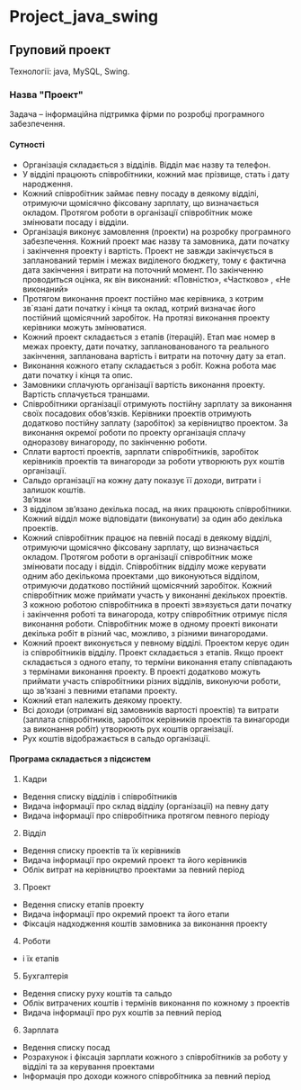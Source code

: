 # Project_java_swing

## Груповий проект

Технології: java, MySQL, Swing.

### Назва "Проект"

Задача – інформаційна підтримка фірми по розробці програмного забезпечення.

#### Сутності

* Організація складається з відділів. Відділ має назву та телефон. 
* У відділі працюють співробітники,  кожний має прізвище, стать і дату народження.
* Кожний співробітник займає певну посаду в деякому відділі, отримуючи щомісячно фіксовану зарплату, що визначається окладом. Протягом роботи в організації співробітник може змінювати посаду і відділи.      
* Організація виконує замовлення (проекти) на розробку програмного забезпечення. Кожний проект має назву та замовника, дати початку і закінчення проекту і вартість. Проект не завжди закінчується в запланований термін і  межах виділеного бюджету, тому є фактична дата закінчення і витрати на поточний момент. По закінченню проводиться оцінка, як він виконаний: «Повністю», «Частково» , «Не виконаний»  
* Протягом виконання проект постійно має керівника, з котрим зв`язані дати початку і кінця та оклад, котрий визначає його постійний щомісячний заробіток. На протязі виконання проекту керівники можуть змінюватися.  
* Кожний проект складається з етапів (ітерацій). Етап має номер в межах проекту, дати початку,  запланованованого та реального закінчення, запланована вартість  і витрати на поточну дату за етап.  
* Виконання кожного етапу складається з робіт. Кожна робота має дати початку і кінця та опис.  
* Замовники сплачують організації вартість виконання проекту. Вартість сплачується  траншами.
* Співробітники організації отримують постійну зарплату за виконання своїх посадових обов’язків. Керівники проектів отримують додатково постійну заплату (заробіток) за керівництво проектом.  За виконання окремої роботи по проекту організація сплачу одноразову винагороду, по закінченню роботи.
* Сплати вартості проектів, зарплати співробітників, заробіток керівників проектів  та винагороди за роботи утворюють рух коштів організації.
* Сальдо організації на кожну дату показує її доходи, витрати і залишок коштів.   
Зв’язки
* З відділом зв’язано декілька посад, на яких працюють співробітники. Кожний відділ може відповідати (виконувати) за один або декілька проектів. 
* Кожний співробітник працює на певній посаді в деякому відділі, отримуючи щомісячно фіксовану зарплату, що визначається окладом.  Протягом роботи в організації співробітник може змінювати посаду і відділ. Співробітник відділу може  керувати одним або декількома проектами ,що  виконуються відділом, отримуючи додатково постійний щомісячний заробіток. Кожний співробітник  може приймати участь у виконанні декількох проектів. З кожною роботою співробітника в проекті зв»язується дати початку і закінчення роботі та винагорода, котру співробітник отримує після виконання роботи. Співробітник може в одному проекті виконати декілька робіт в різний час, можливо, з різними винагородами.  
* Кожний проект виконується у певному відділі. Проектом керує один із співробітників відділу. Проект складається з етапів. Якщо проект складається з одного етапу, то терміни виконання етапу співпадають з термінами виконання проекту.  В проекті додатково можуть приймати участь співробітники різних відділів, виконуючи роботи, що зв’язані з певними етапами проекту.
* Кожний етап належить  деякому  проекту.
* Всі доходи (отримані від замовників вартості проектів) та витрати (заплата співробітників, заробіток керівників проектів та винагороди за виконання робіт) утворюють рух коштів організації. 
* Рух коштів відображається в сальдо організації. 

#### Програма складається з підсистем

1.	Кадри
  *	Ведення списку відділів і співробітників
  *	Видача інформації про склад відділу (організації) на певну дату
  *	Видача інформації про співробітника протягом певного періоду
2.	Відділ
  *	Ведення списку проектів та їх керівників
  *	Видача інформації про окремий проект та його керівників
  *	Облік витрат на керівництво проектами за певний період
3.	Проект
  *	Ведення списку етапів проекту
  *	Видача інформації про окремий проект та його етапи
  *	Фіксація надходження коштів замовника за виконання проекту
4.	Роботи
  *	і їх етапів 
5.	Бухгалтерія
  *	Ведення списку руху коштів та сальдо
  *	Облік витрачених коштів і термінів виконання по кожному з проектів
  *	Видача інформації про рух коштів за певний період
6.	Зарплата
  *	Ведення списку посад
  *	Розрахунок і фіксація зарплати кожного з співробітників за роботу у відділі та за керування проектами
  *	Інформація про доходи кожного співробітника за певний період





